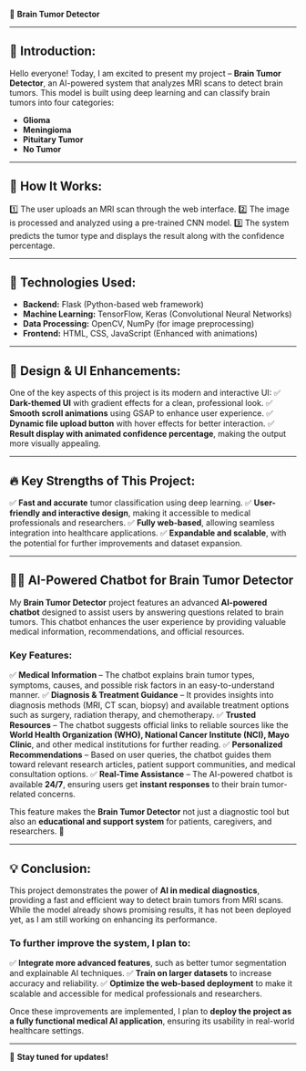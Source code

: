 🧠 **Brain Tumor Detector**

---

## 🔹 Introduction:
Hello everyone! Today, I am excited to present my project – **Brain Tumor Detector**, an AI-powered system that analyzes MRI scans to detect brain tumors. This model is built using deep learning and can classify brain tumors into four categories:
- **Glioma**
- **Meningioma**
- **Pituitary Tumor**
- **No Tumor**

---

## 🔹 How It Works:
1️⃣ The user uploads an MRI scan through the web interface.
2️⃣ The image is processed and analyzed using a pre-trained CNN model.
3️⃣ The system predicts the tumor type and displays the result along with the confidence percentage.

---

## 🔹 Technologies Used:
- **Backend:** Flask (Python-based web framework)
- **Machine Learning:** TensorFlow, Keras (Convolutional Neural Networks)
- **Data Processing:** OpenCV, NumPy (for image preprocessing)
- **Frontend:** HTML, CSS, JavaScript (Enhanced with animations)

---

## 🎨 **Design & UI Enhancements:**
One of the key aspects of this project is its modern and interactive UI:
✅ **Dark-themed UI** with gradient effects for a clean, professional look.
✅ **Smooth scroll animations** using GSAP to enhance user experience.
✅ **Dynamic file upload button** with hover effects for better interaction.
✅ **Result display with animated confidence percentage**, making the output more visually appealing.

---

## 🔥 **Key Strengths of This Project:**
✅ **Fast and accurate** tumor classification using deep learning.
✅ **User-friendly and interactive design**, making it accessible to medical professionals and researchers.
✅ **Fully web-based**, allowing seamless integration into healthcare applications.
✅ **Expandable and scalable**, with the potential for further improvements and dataset expansion.

---

## 🤖💬 **AI-Powered Chatbot for Brain Tumor Detector**

My **Brain Tumor Detector** project features an advanced **AI-powered chatbot** designed to assist users by answering questions related to brain tumors. This chatbot enhances the user experience by providing valuable medical information, recommendations, and official resources.

### **Key Features:**
✅ **Medical Information** – The chatbot explains brain tumor types, symptoms, causes, and possible risk factors in an easy-to-understand manner.
✅ **Diagnosis & Treatment Guidance** – It provides insights into diagnosis methods (MRI, CT scan, biopsy) and available treatment options such as surgery, radiation therapy, and chemotherapy.
✅ **Trusted Resources** – The chatbot suggests official links to reliable sources like the **World Health Organization (WHO), National Cancer Institute (NCI), Mayo Clinic**, and other medical institutions for further reading.
✅ **Personalized Recommendations** – Based on user queries, the chatbot guides them toward relevant research articles, patient support communities, and medical consultation options.
✅ **Real-Time Assistance** – The AI-powered chatbot is available **24/7**, ensuring users get **instant responses** to their brain tumor-related concerns.

This feature makes the **Brain Tumor Detector** not just a diagnostic tool but also an **educational and support system** for patients, caregivers, and researchers. 🚀

---

## 💡 **Conclusion:**
This project demonstrates the power of **AI in medical diagnostics**, providing a fast and efficient way to detect brain tumors from MRI scans. While the model already shows promising results, it has not been deployed yet, as I am still working on enhancing its performance.

### **To further improve the system, I plan to:**
✅ **Integrate more advanced features**, such as better tumor segmentation and explainable AI techniques.
✅ **Train on larger datasets** to increase accuracy and reliability.
✅ **Optimize the web-based deployment** to make it scalable and accessible for medical professionals and researchers.

Once these improvements are implemented, I plan to **deploy the project as a fully functional medical AI application**, ensuring its usability in real-world healthcare settings.

---

🚀 **Stay tuned for updates!**

